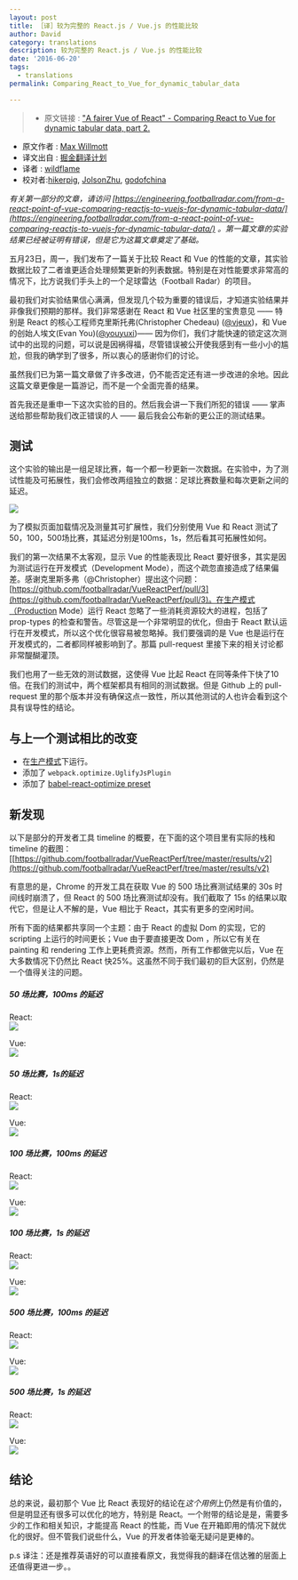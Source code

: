 ```yaml
---
layout: post
title: ［译］较为完整的 React.js / Vue.js 的性能比较
author: David
category: translations
description: 较为完整的 React.js / Vue.js 的性能比较
date: '2016-06-20'
tags:
  - translations
permalink: Comparing_React_to_Vue_for_dynamic_tabular_data

---
```


>* 原文链接 : ["A fairer Vue of React" - Comparing React to Vue for dynamic tabular data, part 2.](https://engineering.footballradar.com/a-fairer-vue-of-react-comparing-react-to-vue-for-dynamic-tabular-data-part-2/)
* 原文作者 : [Max Willmott](https://engineering.footballradar.com/author/max-willmott/)
* 译文出自 : [掘金翻译计划](https://github.com/xitu/gold-miner)
* 译者 : [wildflame](https://github.com/wildflame)
* 校对者:[hikerpig](https://github.com/hikerpig), [JolsonZhu](https://github.com/JolsonZhu), [godofchina](https://github.com/godofchina)


_有关第一部分的文章，请访问 [https://engineering.footballradar.com/from-a-react-point-of-vue-comparing-reactjs-to-vuejs-for-dynamic-tabular-data/](https://engineering.footballradar.com/from-a-react-point-of-vue-comparing-reactjs-to-vuejs-for-dynamic-tabular-data/) 。第一篇文章的实验结果已经被证明有错误，但是它为这篇文章奠定了基础。_

五月23日，周一，我们发布了一篇关于比较 React 和 Vue 的性能的文章，其实验数据比较了二者谁更适合处理频繁更新的列表数据。特别是在对性能要求非常高的情况下，比方说我们手头上的一个足球雷达（Football Radar）的项目。

最初我们对实验结果信心满满，但发现几个较为重要的错误后，才知道实验结果并非像我们预期的那样。我们非常感谢在 React 和 Vue 社区里的宝贵意见 —— 特别是 React 的核心工程师克里斯托弗(Christopher Chedeau) ([@vjeux](https://twitter.com/vjeux))，和 Vue 的创始人埃文(Evan You)([@youyuxi](https://twitter.com/youyuxi))—— 因为你们，我们才能快速的锁定这次测试中的出现的问题，可以说是因祸得福，尽管错误被公开使我感到有一些小小的尴尬，但我的确学到了很多，所以衷心的感谢你们的讨论。

虽然我们已为第一篇文章做了许多改进，仍不能否定还有进一步改进的余地。因此这篇文章更像是一篇游记，而不是一个全面完善的结果。

首先我还是重申一下这次实验的目的。然后我会讲一下我们所犯的错误 —— 掌声送给那些帮助我们改正错误的人 —— 最后我会公布新的更公正的测试结果。

## 测试

这个实验的输出是一组足球比赛，每一个都一秒更新一次数据。在实验中，为了测试性能及可拓展性，我们会修改两组独立的数据：足球比赛数量和每次更新之间的延迟。

![](http://ac-Myg6wSTV.clouddn.com/5be4086d861ed7351bab.png)

为了模拟页面加载情况及测量其可扩展性，我们分别使用 Vue 和 React 测试了50，100，500场比赛，其延迟分别是100ms，1s，然后看其可拓展性如何。

我们的第一次结果不太客观，显示 Vue 的性能表现比 React 要好很多，其实是因为测试运行在开发模式（Development Mode），而这个疏忽直接造成了结果偏差。感谢克里斯多弗（@Christopher）提出这个问题：[https://github.com/footballradar/VueReactPerf/pull/3](https://github.com/footballradar/VueReactPerf/pull/3)。在生产模式（Production Mode）运行 React 忽略了一些消耗资源较大的进程，包括了 prop-types 的检查和警告。尽管这是一个非常明显的优化，但由于 React 默认运行在开发模式，所以这个优化很容易被忽略掉。我们要强调的是 Vue 也是运行在开发模式的，二者都同样被影响到了。那篇 pull-request 里接下来的相关讨论都非常醍醐灌顶。

我们也用了一些无效的测试数据，这使得 Vue 比起 React 在同等条件下快了10倍。在我们的测试中，两个框架都具有相同的测试数据。但是 Github 上的 pull-request 里的那个版本并没有确保这点一致性，所以其他测试的人也许会看到这个具有误导性的结论。

## 与上一个测试相比的改变

*   在[生产模式](https://github.com/footballradar/VueReactPerf/pull/3)下运行。
*   添加了 `webpack.optimize.UglifyJsPlugin`
*   添加了 [babel-react-optimize preset](https://github.com/thejameskyle/babel-react-optimize)

## 新发现

以下是部分的开发者工具 timeline 的概要，在下面的这个项目里有实际的栈和 timeline 的截图：[[https://github.com/footballradar/VueReactPerf/tree/master/results/v2](https://github.com/footballradar/VueReactPerf/tree/master/results/v2)

有意思的是，Chrome 的开发工具在获取 Vue 的 500 场比赛测试结果的 30s 时间线时崩溃了，但 React 的 500 场比赛测试却没有。我们截取了 15s 的结果以取代它，但是让人不解的是，Vue 相比于 React，其实有更多的空闲时间。

所有下面的结果都共享同一个主题：由于 React 的虚拟 Dom 的实现，它的 scripting 上运行的时间更长；Vue 由于要直接更改 Dom ，所以它有关在 painting 和 rendering 工作上更耗费资源。然而，所有工作都做完以后，Vue 在大多数情况下仍然比 React 快25%。这虽然不同于我们最初的巨大区别，仍然是一个值得关注的问题。

##### 50 场比赛，100ms 的延迟
React:  
![](http://ww2.sinaimg.cn/large/a490147fgw1f4mtuj37onj207f04l74d.jpg)

Vue:  
![](http://ac-Myg6wSTV.clouddn.com/29bf60c3f146eab2c6dc.png)
##### 50 场比赛，1s的延迟
React:  
![](http://ac-Myg6wSTV.clouddn.com/b0b15f794c9a2070a533.png)

Vue:  
![](http://ac-Myg6wSTV.clouddn.com/f6d6c16641bcdbfdc6cb.png)
##### 100 场比赛，100ms 的延迟
React:  
![](http://ac-Myg6wSTV.clouddn.com/72c40b5122614ecb66af.png)

Vue:  
![](http://ac-Myg6wSTV.clouddn.com/239e96ce2a5037dd7a9a.png)
##### 100 场比赛，1s 的延迟
React:  
![](http://ac-Myg6wSTV.clouddn.com/902c1fe2a6c6d5d9671f.png)

Vue:  
![](http://ac-Myg6wSTV.clouddn.com/5490fb9635b763d94c05.png)
##### 500 场比赛，100ms 的延迟
React:  
![](http://ac-Myg6wSTV.clouddn.com/352538cf119141efb387.png)

Vue:  
![](http://ac-Myg6wSTV.clouddn.com/20251f4ab6a45b138669.png)
##### 500 场比赛，1s 的延迟
React:  
![](http://ac-Myg6wSTV.clouddn.com/04278f218752b89c2042.png)

Vue:  
![](http://ac-Myg6wSTV.clouddn.com/f6095bbea3543f55a175.png)

## 结论

总的来说，最初那个 Vue 比 React 表现好的结论在*这个用例*上仍然是有价值的，但是明显还有很多可以优化的地方，特别是 React。一个附带的结论是是，需要多少的工作和相关知识，才能提高 React 的性能，而 Vue 在开箱即用的情况下就优化的很好。但不管我们说些什么，Vue 的开发者体验毫无疑问是更棒的。


p.s 译注：还是推荐英语好的可以直接看原文，我觉得我的翻译在信达雅的层面上还值得更进一步。。

